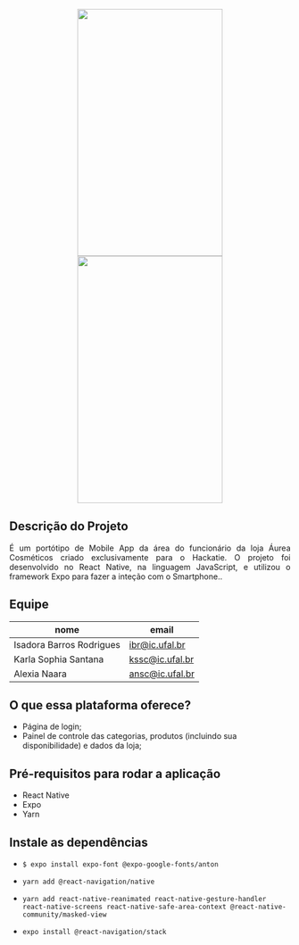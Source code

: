 <p align="center">
<span>
<img src="https://user-images.githubusercontent.com/62712545/99002017-91c64680-251a-11eb-8f76-49de1770ca78.PNG" width="260" height="443" />
</span>
<span>
<img src="https://user-images.githubusercontent.com/62712545/99002051-a1458f80-251a-11eb-8b22-8f0daad81c7b.PNG" width="260" height="443" />
</span>
</p>

## Descrição do Projeto
<p align="justify">É um portótipo de Mobile App da área do funcionário da loja Áurea Cosméticos criado exclusivamente para o Hackatie. O projeto foi desenvolvido no React Native, na linguagem JavaScript, e utilizou o framework Expo para fazer a inteção com o Smartphone..  </p>

## Equipe
|nome|email|
| -------- | -------- |
|Isadora Barros Rodrigues|ibr@ic.ufal.br|
|Karla Sophia Santana|kssc@ic.ufal.br|
|Alexia Naara |ansc@ic.ufal.br|

## O que essa plataforma oferece?
- Página de login;
- Painel de controle das categorias, produtos (incluindo sua disponibilidade) e dados da loja;

## Pré-requisitos para rodar a aplicação
- React Native
- Expo
- Yarn

## Instale as dependências
- ```$ expo install expo-font @expo-google-fonts/anton```

- ```yarn add @react-navigation/native```

- ```yarn add react-native-reanimated react-native-gesture-handler react-native-screens react-native-safe-area-context @react-native-community/masked-view```

- ```expo install @react-navigation/stack```
